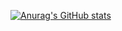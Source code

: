 [![Anurag's GitHub stats](https://github-readme-stats.vercel.app/api?username=RunawayFancy&show_icons=true&theme=radical)](https://github.com/anuraghazra/github-readme-stats)

